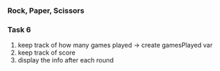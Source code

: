 ### Rock, Paper, Scissors

### Task 6

1. keep track of how many games played -> create gamesPlayed var
2. keep track of score
3. display the info after each round
